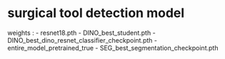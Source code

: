 # surgical tool detection model


 weights : - resnet18.pth 
           - DINO_best_student.pth 
           - DINO_best_dino_resnet_classifier_checkpoint.pth
           - entire_model_pretrained_true
           - SEG_best_segmentation_checkpoint.pth 
